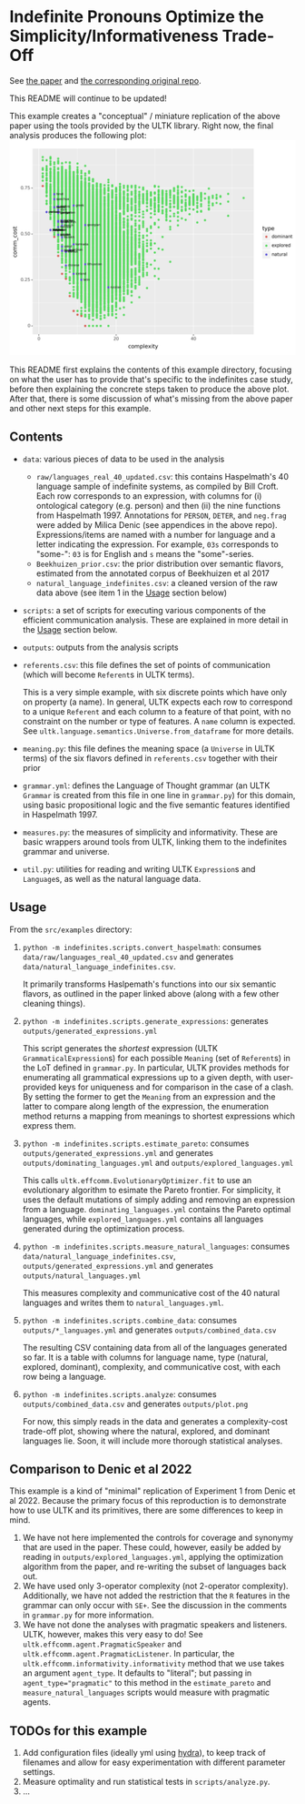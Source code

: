 # Indefinite Pronouns Optimize the Simplicity/Informativeness Trade-Off

See [the paper](https://doi.org/10.1111/cogs.13142) and [the corresponding original repo](https://github.com/milicaden/indefinite-pronouns-simplicity-informativeness).

This README will continue to be updated!

This example creates a "conceptual" / miniature replication of the above paper using the tools provided by the ULTK library.  Right now, the final analysis produces the following plot:
![a plot showing communicative cost and complexity of natural, explored, and dominant languages](https://github.com/CLMBRs/altk/blob/main/src/examples/indefinites/outputs/plot.png?raw=true)

This README first explains the contents of this example directory, focusing on what the user has to provide that's specific to the indefinites case study, before then explaining the concrete steps taken to produce the above plot.  After that, there is some discussion of what's missing from the above paper and other next steps for this example.

## Contents

- `data`: various pieces of data to be used in the analysis
    - `raw/languages_real_40_updated.csv`: this contains Haspelmath's 40 language sample of indefinite systems, as compiled by Bill Croft.  Each row corresponds to an expression, with columns for (i) ontological category (e.g. person) and then (ii) the nine functions from Haspelmath 1997.  Annotations for `PERSON`, `DETER`, and `neg.frag` were added by Milica Denic (see appendices in the above repo). Expressions/items are named with a number for language and a letter indicating the expression.  For example, `03s` corresponds to "some-": `03` is for English and `s` means the "some"-series.
    - `Beekhuizen_prior.csv`: the prior distribution over semantic flavors, estimated from the annotated corpus of Beekhuizen et al 2017
    - `natural_language_indefinites.csv`: a cleaned version of the raw data above (see item 1 in the [Usage](#usage) section below)
- `scripts`: a set of scripts for executing various components of the efficient communication analysis.  These are explained in more detail in the [Usage](#usage) section below.
- `outputs`: outputs from the analysis scripts
- `referents.csv`: this file defines the set of points of communication (which will become `Referent`s in ULTK terms).

    This is a very simple example, with six discrete points which have only on property (a name).  In general, ULTK expects each row to correspond to a unique `Referent` and each column to a feature of that point, with no constraint on the number or type of features.  A `name` column is expected.  See `ultk.language.semantics.Universe.from_dataframe` for more details.
- `meaning.py`: this file defines the meaning space (a `Universe` in ULTK terms) of the six flavors defined in `referents.csv` together with their prior
- `grammar.yml`: defines the Language of Thought grammar (an ULTK `Grammar` is created from this file in one line in `grammar.py`) for this domain, using basic propositional logic and the five semantic features identified in Haspelmath 1997.
- `measures.py`: the measures of simplicity and informativity.  These are basic wrappers around tools from ULTK, linking them to the indefinites grammar and universe.
- `util.py`: utilities for reading and writing ULTK `Expression`s and `Language`s, as well as the natural language data.

## Usage

From the `src/examples` directory:
1. `python -m indefinites.scripts.convert_haspelmath`: consumes `data/raw/languages_real_40_updated.csv` and generates `data/natural_language_indefinites.csv`.

    It primarily transforms Haslpemath's functions into our six semantic flavors, as outlined in the paper linked above (along with a few other cleaning things).
2. `python -m indefinites.scripts.generate_expressions`: generates `outputs/generated_expressions.yml`

    This script generates the _shortest_ expression (ULTK `GrammaticalExpression`s) for each possible `Meaning` (set of `Referent`s) in the LoT defined in `grammar.py`. In particular, ULTK provides methods for enumerating all grammatical expressions up to a given depth, with user-provided keys for uniqueness and for comparison in the case of a clash.  By setting the former to get the `Meaning` from an expression and the latter to compare along length of the expression, the enumeration method returns a mapping from meanings to shortest expressions which express them.
3. `python -m indefinites.scripts.estimate_pareto`: consumes `outputs/generated_expressions.yml` and generates `outputs/dominating_languages.yml` and `outputs/explored_languages.yml`

    This calls `ultk.effcomm.EvolutionaryOptimizer.fit` to use an evolutionary algorithm to esimate the Pareto frontier.  For simplicity, it uses the default mutations of simply adding and removing an expression from a language.  `dominating_languages.yml` contains the Pareto optimal languages, while `explored_languages.yml` contains all languages generated during the optimization process.
4. `python -m indefinites.scripts.measure_natural_languages`: consumes `data/natural_language_indefinites.csv`, `outputs/generated_expressions.yml` and generates `outputs/natural_languages.yml`

    This measures complexity and communicative cost of the 40 natural languages and writes them to `natural_languages.yml`.
5. `python -m indefinites.scripts.combine_data`: consumes `outputs/*_languages.yml` and generates `outputs/combined_data.csv`

    The resulting CSV containing data from all of the languages generated so far. It is a table with columns for language name, type (natural, explored, dominant), complexity, and communicative cost, with each row being a language.
6. `python -m indefinites.scripts.analyze`: consumes `outputs/combined_data.csv` and generates `outputs/plot.png`

    For now, this simply reads in the data and generates a complexity-cost trade-off plot, showing where the natural, explored, and dominant languages lie.  Soon, it will include more thorough statistical analyses.

## Comparison to Denic et al 2022

This example is a kind of "minimal" replication of Experiment 1 from Denic et al 2022.  Because the primary focus of this reproduction is to demonstrate how to use ULTK and its primitives, there are some differences to keep in mind.
1. We have not here implemented the controls for coverage and synonymy that are used in the paper.  These could, however, easily be added by reading in `outputs/explored_languages.yml`, applying the optimization algorithm from the paper, and re-writing the subset of languages back out.
2. We have used only 3-operator complexity (not 2-operator complexity).  Additionally, we have not added the restriction that the `R` features in the grammar can only occur with `SE+`.  See the discussion in the comments in `grammar.py` for more information.
3. We have not done the analyses with pragmatic speakers and listeners.  ULTK, however, makes this very easy to do!  See `ultk.effcomm.agent.PragmaticSpeaker` and `ultk.effcomm.agent.PragmaticListener`.  In particular, the `ultk.effcomm.informativity.informativity` method that we use takes an argument `agent_type`.  It defaults to "literal"; but passing in `agent_type="pragmatic"` to this method in the `estimate_pareto` and `measure_natural_languages` scripts would measure with pragmatic agents.

## TODOs for this example

1. Add configuration files (ideally yml using [hydra](https://hydra.cc)), to keep track of filenames and allow for easy experimentation with different parameter settings.
2. Measure optimality and run statistical tests in `scripts/analyze.py`.
3. ...